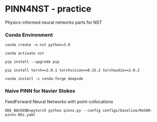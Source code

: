 # PINN4NST - practice
Physics-informed neural networks parts for NST

### Conda Environment
```
conda create -n nst python=3.9

conda activate nst

pip install --upgrade pip

pip install torch==2.0.1 torchvision==0.15.2 torchaudio==2.0.2

conda install -c conda-forge deepxde
```

### Naive PINN for Navier Stokes
FeedForward Neural Networks with point-collocations
```
DDE_BACKEND=pytorch python pinns.py --config configs/baseline/Re500-pinns-05s.yaml
```
